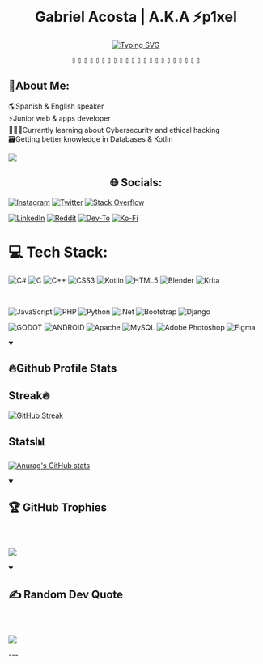 <br>
<h1 align="center">Gabriel Acosta | A.K.A ⚡p1xel</h1>

<!--Typing SVG credit to DenverCoder1-->
<div align="center">
<a href="https://git.io/typing-svg" ><img src="https://readme-typing-svg.demolab.com?font=Fira+Code&pause=1000&color=8452F1&center=true&vCenter=true&width=435&lines=Welcome!;Glowing+up+for+a+better+me;Focused+to+Learn+More.+.+." alt="Typing SVG" /></a>
<p align="center">⇩⇩⇩⇩⇩⇩⇩⇩⇩⇩⇩⇩⇩⇩⇩⇩⇩⇩⇩⇩⇩⇩</p>
</div>
  
## 🐺About Me:
🌎Spanish & English speaker<br>⚡Junior web & apps developer<br>👨🏻‍💻Currently learning about Cybersecurity and ethical hacking<br>🗃️Getting better knowledge in Databases & Kotlin<br>

[![](https://visitcount.itsvg.in/api?id=p1xel07&icon=8&color=6&)](https://visitcount.itsvg.in)
<br>

<h2 align="center">🌐 Socials:</h2>

[![Instagram](https://img.shields.io/badge/Instagram-506CE9?style=for-the-badge&logo=instagram&logoColor=white)](https://instagram.com/gabo_0477) 
[![Twitter](https://img.shields.io/badge/Twitter-506CE9?style=for-the-badge&logo=twitter&logoColor=white)](https://twitter.com/p1xel1704)
[![Stack Overflow](https://img.shields.io/badge/Stackoverflow-506CE9?style=for-the-badge&logo=stack-overflow&logoColor=white)](https://stackoverflow.com/users/p1xel)
<br>


[![LinkedIn](https://img.shields.io/badge/LinkedIn-506CE9?style=for-the-badge&logo=linkedin&logoColor=white)](https://linkedin.com/in/-p1xel) 
[![Reddit](https://img.shields.io/badge/Reddit-506CE9?style=for-the-badge&logo=reddit&logoColor=white)](https://reddit.com/user/-p1xel) 
[![Dev-To](https://img.shields.io/badge/Dev-506CE9?style=for-the-badge&logo=dev.to&logoColor=white)](https://dev.to/p1xel)
[![Ko-Fi](https://img.shields.io/badge/Ko--fi-506CE9?style=for-the-badge&logo=ko-fi&logoColor=white)](https://ko-fi.com/p1xel)

# 💻 Tech Stack:
![C#](https://img.shields.io/badge/c%23-3D7DD5.svg?style=for-the-badge&logo=c-sharp&logoColor=white) 
![C](https://img.shields.io/badge/c-3D7DD5.svg?style=for-the-badge&logo=c&logoColor=white) 
![C++](https://img.shields.io/badge/c++-3D7DD5.svg?style=for-the-badge&logo=c%2B%2B&logoColor=white) 
![CSS3](https://img.shields.io/badge/css3-3D7DD5.svg?style=for-the-badge&logo=css3&logoColor=white) 
![Kotlin](https://img.shields.io/badge/kotlin-3D7DD5.svg?style=for-the-badge&logo=kotlin&logoColor=white) 
![HTML5](https://img.shields.io/badge/html5-3D7DD5.svg?style=for-the-badge&logo=html5&logoColor=white)
![Blender](https://img.shields.io/badge/blender-3D7DD5.svg?style=for-the-badge&logo=blender&logoColor=white)
![Krita](https://img.shields.io/badge/Krita-3D7DD5.svg?style=for-the-badge&logo=krita&logoColor=EEF37B)

<br>

![JavaScript](https://img.shields.io/badge/javascript-46B7F3.svg?style=for-the-badge&logo=javascript&logoColor=%23F7DF1E) 
![PHP](https://img.shields.io/badge/php-46B7F3.svg?style=for-the-badge&logo=php&logoColor=white) 
![Python](https://img.shields.io/badge/python-46B7F3?style=for-the-badge&logo=python&logoColor=ffdd54) 
![.Net](https://img.shields.io/badge/.NET-46B7F3?style=for-the-badge&logo=.net&logoColor=white) 
![Bootstrap](https://img.shields.io/badge/bootstrap-46B7F3.svg?style=for-the-badge&logo=bootstrap&logoColor=white) 
![Django](https://img.shields.io/badge/django-46B7F3.svg?style=for-the-badge&logo=django&logoColor=white) 
<br>

![GODOT](https://img.shields.io/badge/godot-5149D0.svg?style=for-the-badge&logo=godot-engine&logoColor=white) 
![ANDROID](https://img.shields.io/badge/android-5149D0.svg?style=for-the-badge&logo=android&logoColor=%a4c639) 
![Apache](https://img.shields.io/badge/apache-5149D0.svg?style=for-the-badge&logo=apache&logoColor=white) 
![MySQL](https://img.shields.io/badge/mysql-5149D0.svg?style=for-the-badge&logo=mysql&logoColor=white) 
![Adobe Photoshop](https://img.shields.io/badge/adobephotoshop-5149D0.svg?style=for-the-badge&logo=adobephotoshop&logoColor=white) 
![Figma](https://img.shields.io/badge/figma-5149D0.svg?style=for-the-badge&logo=figma&logoColor=white) 




  
<details open> 
<summary><h2>🔥Github Profile Stats</h2></summary>
  
<!--Langs-->
<!--[![Top Langs](https://github-readme-stats.vercel.app/api/top-langs/?username=p1xel07&theme=transparent&hide_border=true)](https://github.com/anuraghazra/github-readme-stats)-->
<h2>Streak🔥</h2>
  
[![GitHub Streak](https://streak-stats.demolab.com?user=p1xel07&theme=jolly&hide_border=true&date_format=M%20j%5B%2C%20Y%5D)](https://git.io/streak-stats)
<h2>Stats📊</h2>
  
[![Anurag's GitHub stats](https://github-readme-stats.vercel.app/api?username=p1xel07&theme=jolly&hide_border=true)](https://github.com/anuraghazra/github-readme-stats)
  
</details>

<details open>
  <summary><h2>🏆 GitHub Trophies<h2></summary>
  <br>
    
  ![](https://github-profile-trophy.vercel.app/?username=p1xel07&theme=tokyonight&no-frame=true&hide_border=true&no-bg=true&margin-w=4)
</details>
  
<details open>
  <summary><h2>✍️ Random Dev Quote<h2></summary>
  <br>
    
![](https://quotes-github-readme.vercel.app/api?type=horizontal&hide_border=true&theme=tokyonight&no-bg=true)
</details>
---


<!-- Proudly created with GPRM ( https://gprm.itsvg.in ) -->
